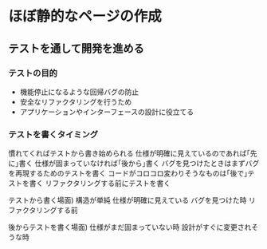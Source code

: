 # ほぼ静的なページの作成

## テストを通して開発を進める

### テストの目的

- 機能停止になるような回帰バグの防止
- 安全なリファクタリングを行うため
- アプリケーションやインターフェースの設計に役立てる

### テストを書くタイミング

慣れてくればテストから書き始められる
仕様が明確に見えているのであれば｢先に｣書く
仕様が固まっていなければ｢後から｣書く
バグを見つけたときはまずバグを再現するためのテストを書く
コードがコロコロ変わりそうなものは｢後で｣テストを書く
リファクタリングする前にテストを書く

テストから書く場面)
    構造が単純
    仕様が明確に見えている
    バグを見つけた時
    リファクタリングする前

後からテストを書く場面)
    仕様がまだ固まっていない時
    設計がすぐに変更されそうな時
